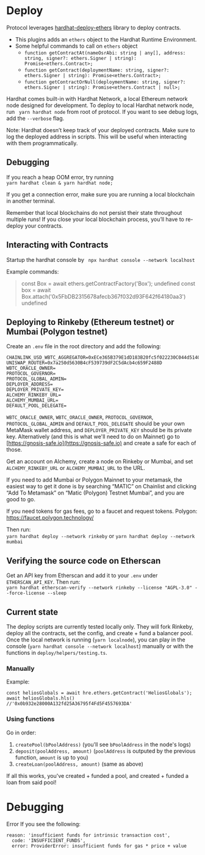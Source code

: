 # Deploy
Protocol leverages [hardhat-deploy-ethers](https://github.com/wighawag/hardhat-deploy-ethers) library to deploy contracts.

- This plugins adds an `ethers` object to the Hardhat Runtime Environment.
- Some helpful commands to call on `ethers` object
    - `function getContractAt(nameOsrAbi: string | any[], address: string, signer?: ethers.Signer | string): Promise<ethers.Contract>;`
    - `function getContract(deploymentName: string, signer?: ethers.Signer | string): Promise<ethers.Contract>;`
    - `function getContractOrNull(deploymentName: string, signer?: ethers.Signer | string): Promise<ethers.Contract | null>;`

Hardhat comes built-in with Hardhat Network, a local Ethereum network node designed for development.
To deploy to local Hardhat network node, run
``` yarn hardhat node``` from root of protocol. If you want to see debug logs, add the `--verbose` flag.

Note: Hardhat doesn’t keep track of your deployed contracts. Make sure to log the deployed address in scripts. This will be useful when interacting with them programmatically.

## Debugging
If you reach a heap OOM error, try running <br>
```yarn hardhat clean & yarn hardhat node; ```

If you get a connection error, make sure you are running a local blockchain in another terminal.

Remember that local blockchains do not persist their state throughout multiple runs! If you close your local blockchain process, you’ll have to re-deploy your contracts.

## Interacting with Contracts

Startup the hardhat console by
``` npx hardhat console --network localhost```

Example commands:
> const Box = await ethers.getContractFactory('Box');
undefined
> const box = await Box.attach('0x5FbDB2315678afecb367f032d93F642f64180aa3')
undefined

## Deploying to Rinkeby (Ethereum testnet) or Mumbai (Polygon testnet)

Create an `.env` file in the root directory and add the following:

```
CHAINLINK_USD_WBTC_AGGREGATOR=0xECe365B379E1dD183B20fc5f022230C044d51404
UNISWAP_ROUTER=0x7a250d5630B4cF539739dF2C5dAcb4c659F2488D
WBTC_ORACLE_OWNER=
PROTOCOL_GOVERNOR=
PROTOCOL_GLOBAL_ADMIN=
DEPLOYER_ADDRESS=
DEPLOYER_PRIVATE_KEY=
ALCHEMY_RINKEBY_URL=
ALCHEMY_MUMBAI_URL=
DEFAULT_POOL_DELEGATE=
```

`WBTC_ORACLE_OWNER`, `WBTC_ORACLE_OWNER`, `PROTOCOL_GOVERNOR`, `PROTOCOL_GLOBAL_ADMIN` and `DEFAULT_POOL_DELEGATE` should be your own MetaMask wallet address, and `DEPLOYER_PRIVATE_KEY` should be its private key. Alternatively (and this is what we'll need to do on Mainnet) go to [https://gnosis-safe.io](https://gnosis-safe.io) and create a safe for each of those.

Get an account on Alchemy, create a node on Rinkeby or Mumbai, and set `ALCHEMY_RINKEBY_URL` or `ALCHEMY_MUMBAI_URL` to the URL.

If you need to add Mumbai or Polygon Mainnet to your metamask, the easiest way to get it done is by searching “MATIC” on Chainlist and clicking “Add To Metamask” on “Matic (Polygon) Testnet Mumbai”, and you are good to go.

If you need tokens for gas fees, go to a faucet and request tokens.
Polygon: https://faucet.polygon.technology/

Then run: <br>
``` yarn hardhat deploy --network rinkeby ``` or ``` yarn hardhat deploy --network mumbai ```

## Verifying the source code on Etherscan

Get an API key from Etherscan and add it to your `.env` under `ETHERSCAN_API_KEY`. Then run: <br>
``` yarn hardhat etherscan-verify --network rinkeby --license "AGPL-3.0" --force-license --sleep ```

## Current state

The deploy scripts are currently tested locally only. They will fork Rinkeby, deploy all the contracts, set the config, and create + fund a balancer pool. Once the local network is running (`yarn localnode`), you can play in the console (`yarn hardhat console --network localhost`) manually or with the functions in `deploy/helpers/testing.ts`. 

### Manually
Example:
```
const heliosGlobals = await hre.ethers.getContract('HeliosGlobals');
await heliosGlobals.hls()
//'0x0b932e28000A132fd25A36795f4Fd5F4557693DA'
```

### Using functions
Go in order:

1. `createPool(bPoolAddress)` (you'll see `bPoolAddress` in the node's logs)
2. `deposit(poolAddress, amount)` (`poolAddress` is outputed by the previous function, `amount` is up to you)
3. `createLoan(poolAddress, amount)` (same as above)

If all this works, you've created + funded a pool, and created + funded a loan from said pool!

# Debugging

Error
If you see the following:
``` 
reason: 'insufficient funds for intrinsic transaction cost',
  code: 'INSUFFICIENT_FUNDS',
  error: ProviderError: insufficient funds for gas * price + value
```